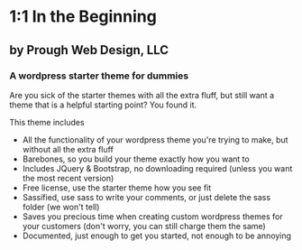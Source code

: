 # 1:1 In the Beginning
## by Prough Web Design, LLC
### A wordpress starter theme for dummies

Are you sick of the starter themes with all the extra fluff, but still want a theme that is a helpful starting point?  You found it.

This theme includes

* All the functionality of your wordpress theme you're trying to make, but without all the extra fluff
* Barebones, so you build your theme exactly how you want to
* Includes JQuery & Bootstrap, no downloading required (unless you want the most recent version)
* Free license, use the starter theme how you see fit
* Sassified, use sass to write your comments, or just delete the sass folder (we won't tell)
* Saves you precious time when creating custom wordpress themes for your customers (don't worry, you can still charge them the same)
* Documented, just enough to get you started, not enough to be annoying
